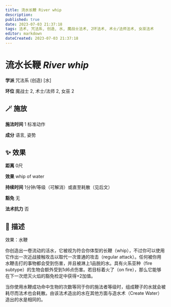 ```yaml
---
title: 流水长鞭 River whip
description: 
published: true
date: 2023-07-03 21:37:18
tags: 法术, 咒法系, 创造, 水, 魔战士法术, 2环法术, 术士/法师法术, 女巫法术
editor: markdown
dateCreated: 2023-07-03 21:37:18
---
```


# **流水长鞭** *River whip*

**学派** 咒法系 (创造) \[水\] 

**环位** 魔战士 2, 术士/法师 2, 女巫 2

## 🪄 施放

**施法时间** 1 标准动作

**成分** 语言, 姿势

## ✨ 效果  

**距离** 0尺 

**效果** whip of water 

**持续时间** 1分钟/等级（可解消）或直至耗散（见后文） 

**豁免** 无

**法术抗力** 否

## 📖 描述

效果：水鞭

你创造出一卷流动的活水，它被视为符合你体型的长鞭（whip），不过你可以使用它作出一次近战接触攻击以取代一次普通的攻击（regular attack）。任何被你用水鞭击打的事物都会受到伤害，并且被淋上1品脱的水。具有火系亚种（fire subtype）的生物会额外受到1d6点伤害。若目标着火了（on fire），那么它能够在下一次熄灭火焰的豁免检定中获得+2加值。

当你使用水鞭成功命中生物的次数等同于你的施法者等级时，组成鞭子的水就会被耗尽而法术也会耗散。由该法术造出的水在其他方面与造水术（Create Water）造出的水是相同的。
    